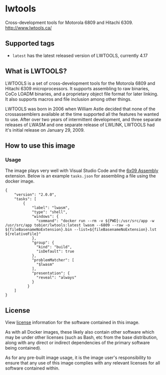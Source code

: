 # lwtools
Cross-development tools for Motorola 6809 and Hitachi 6309. http://www.lwtools.ca/

## Supported tags

* ``latest`` has the latest released version of LWTOOLS, currently 4.17

## What is LWTOOLS?

LWTOOLS is a set of cross-development tools for the Motorola 6809 and Hitachi 6309 microprocessors. It supports assembling to raw binaries, CoCo LOADM binaries, and a proprietary object file format for later linking. It also supports macros and file inclusion among other things.

LWTOOLS was born in 2006 when William Astle decided that none of the crossassemblers available at the time supported all the features he wanted to use. After over two years of intermittent development, and three separate releases of LWASM and one separate release of LWLINK, LWTOOLS had it's initial release on January 29, 2009.

## How to use this image

### Usage

The image plays very well with Visual Studio Code and the [6x09 Assembly](https://marketplace.visualstudio.com/items?itemName=blairleduc.6x09-assembly) extension. Below is an example ``tasks.json`` for assembling a file using the docker image.

```
{
    "version": "2.0.0",
    "tasks": [
        {
            "label": "lwasm",
            "type": "shell",
            "windows": {
              "command": "docker run --rm -v ${PWD}:/usr/src/app -w /usr/src/app tobier/lwtools:latest lwasm --6809 --raw -o ${fileBasenameNoExtension}.bin --list=${fileBasenameNoExtension}.lst ${relativeFile}"
            },
            "group": {
              "kind": "build",
              "isDefault": true
            },
            "problemMatcher": [
              "$lwasm"
            ],
            "presentation": {
              "reveal": "always"
            }
          }
    ]
}
```

## License

View [license](http://www.lwtools.ca/hg/index.cgi/raw-file/tip/COPYING) information for the software contained in this image.

As with all Docker images, these likely also contain other software which may be under other licenses (such as Bash, etc from the base distribution, along with any direct or indirect dependencies of the primary software being contained).

As for any pre-built image usage, it is the image user's responsibility to ensure that any use of this image complies with any relevant licenses for all software contained within.
